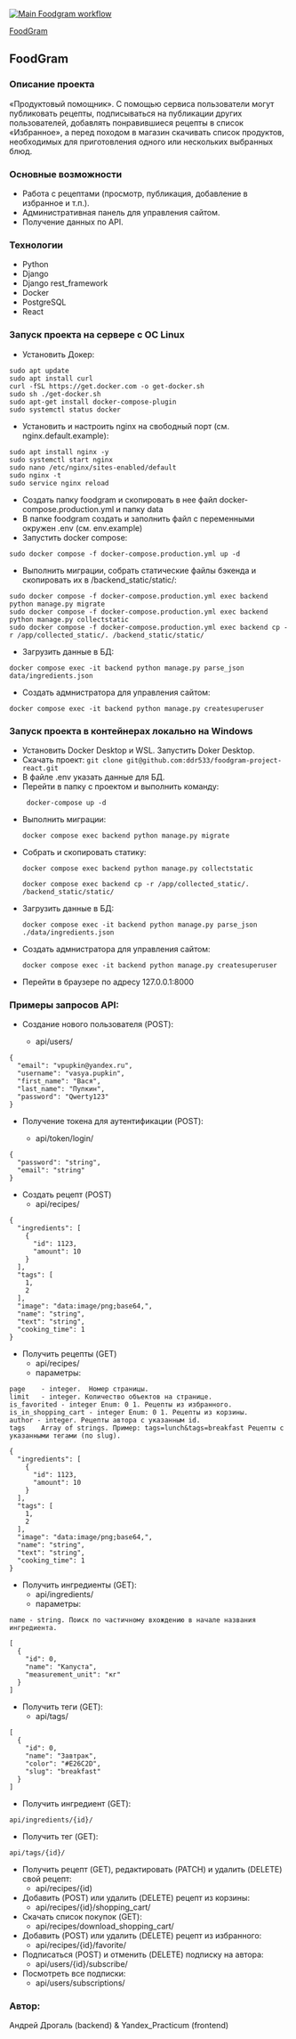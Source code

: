 [![Main Foodgram workflow](https://github.com/ddr533/foodgram-project-react/actions/workflows/main.yaml/badge.svg?branch=master)](https://github.com/ddr533/foodgram-project-react/actions/workflows/main.yaml)

[FoodGram](https://drogal-foodgram.ddns.net)

## FoodGram 
### Описание проекта
«Продуктовый помощник». С помощью сервиса пользователи могут публиковать рецепты, подписываться на публикации других пользователей,
добавлять понравившиеся рецепты в список «Избранное», а перед походом в магазин скачивать список продуктов, необходимых для приготовления
одного или нескольких выбранных блюд.

### Основные возможности
* Работа с рецептами (просмотр, публикация, добавление в избранное и т.п.).
* Административная панель для управления сайтом.
* Получение данных по API.

### Технологии 
  
 - Python  
 - Django
 - Django rest_framework
 - Docker
 - PostgreSQL
 - React


### Запуск проекта на сервере c ОС Linux
* Установить Докер:
```
sudo apt update
sudo apt install curl
curl -fSL https://get.docker.com -o get-docker.sh
sudo sh ./get-docker.sh
sudo apt-get install docker-compose-plugin
sudo systemctl status docker
```
* Установить и настроить nginx на свободный порт (см. nginx.default.example):
```
sudo apt install nginx -y
sudo systemctl start nginx
sudo nano /etc/nginx/sites-enabled/default
sudo nginx -t
sudo service nginx reload
```
* Создать папку foodgram и скопировать в нее файл docker-compose.production.yml и папку data
* В папке foodgram создать и заполнить файл с переменными окружен .env (см. env.example)
* Запустить docker compose:
```
sudo docker compose -f docker-compose.production.yml up -d
```
* Выполнить миграции, собрать статические файлы бэкенда и скопировать их в /backend_static/static/:
```
sudo docker compose -f docker-compose.production.yml exec backend python manage.py migrate
sudo docker compose -f docker-compose.production.yml exec backend python manage.py collectstatic
sudo docker compose -f docker-compose.production.yml exec backend cp -r /app/collected_static/. /backend_static/static/
```
* Загрузить данные в БД:
```
docker compose exec -it backend python manage.py parse_json data/ingredients.json
```
* Создать адмнистратора для управления сайтом:
```
docker compose exec -it backend python manage.py createsuperuser
```


### Запуск проекта в контейнерах локально на Windows

* Установить Docker Desktop и WSL. Запустить Doker Desktop.
* Скачать проект:
  ```git clone git@github.com:ddr533/foodgram-project-react.git```
* В файле  .env указать данные для БД. 
* Перейти в папку с проектом и выполнить команду:
  ```
   docker-compose up -d
  ```
* Выполнить миграции: 
  ```
  docker compose exec backend python manage.py migrate
  ```
* Собрать и скопировать статику:
  ```
  docker compose exec backend python manage.py collectstatic
  ```
  ```
  docker compose exec backend cp -r /app/collected_static/. /backend_static/static/
  ```
* Загрузить данные в БД:
  ```
  docker compose exec -it backend python manage.py parse_json ./data/ingredients.json
  ```
* Создать адмнистратора для управления сайтом:
  ```
  docker compose exec -it backend python manage.py createsuperuser
  ```
* Перейти в браузере по адресу 127.0.0.1:8000


### Примеры запросов API:
* Создание нового пользователя (POST):
  
  - api/users/
```
{
  "email": "vpupkin@yandex.ru",
  "username": "vasya.pupkin",
  "first_name": "Вася",
  "last_name": "Пупкин",
  "password": "Qwerty123"
}

``` 
* Получение токена для аутентификации (POST): 

  - api/token/login/
```
{
  "password": "string",
  "email": "string"
}

```
* Создать рецепт (POST)
  - api/recipes/
```
{
  "ingredients": [
    {
      "id": 1123,
      "amount": 10
    }
  ],
  "tags": [
    1,
    2
  ],
  "image": "data:image/png;base64,",
  "name": "string",
  "text": "string",
  "cooking_time": 1
}
```
* Получить рецепты (GET)
  - api/recipes/
  - параметры:
```
page	- integer.  Номер страницы.
limit	- integer. Количество объектов на странице.
is_favorited - integer Enum: 0 1. Рецепты из избранного.
is_in_shopping_cart	- integer Enum: 0 1. Рецепты из корзины.
author - integer. Рецепты автора с указанным id.
tags	Array of strings. Пример: tags=lunch&tags=breakfast Рецепты с указанными тегами (по slug).
```
```
{
  "ingredients": [
    {
      "id": 1123,
      "amount": 10
    }
  ],
  "tags": [
    1,
    2
  ],
  "image": "data:image/png;base64,",
  "name": "string",
  "text": "string",
  "cooking_time": 1
}
```
* Получить ингредиенты (GET):
  - api/ingredients/
  - параметры:
```
name - string. Поиск по частичному вхождению в начале названия ингредиента.
```
```
[
  {
    "id": 0,
    "name": "Капуста",
    "measurement_unit": "кг"
  }
]
```
* Получить теги (GET):
  - api/tags/
```
[
  {
    "id": 0,
    "name": "Завтрак",
    "color": "#E26C2D",
    "slug": "breakfast"
  }
]
```
* Получить ингредиент (GET):
```
api/ingredients/{id}/
```
* Получить тег (GET):
```
api/tags/{id}/
```
* Получить рецепт (GET), редактировать (PATCH) и удалить (DELETE) свой рецепт:
  - api/recipes/{id)
* Добавить (POST) или удалить (DELETE) рецепт из корзины:
  - api/recipes/{id}/shopping_cart/
* Скачать список покупок (GET):
  - api/recipes/download_shopping_cart/
* Добавить (POST) или удалить (DELETE) рецепт из избранного:
  - api/recipes/{id}/favorite/
* Подписаться (POST) и отменить (DELETE) подписку на автора:
  - api/users/{id}/subscribe/
* Посмотреть все подписки:
  - api/users/subscriptions/

### Автор:
Андрей Дрогаль (backend) & Yandex_Practicum (frontend)



